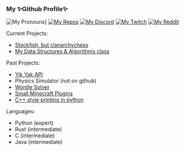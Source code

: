 ### My ✨Github Profile✨

![My Pronouns](https://img.shields.io/badge/pronouns-he%2Fshe%2Fthey-blueviolet?style=flat)]
[![My Repos](https://img.shields.io/badge/Github-repos-blue?logo=github&style=flat)](https://github.com/tjf801?tab=repositories)
[![My Discord](https://img.shields.io/badge/Discord-%40tjf801%233703-brightgreen)](https://discordapp.com/users/590589787430191155)
[![My Twitch](https://img.shields.io/twitch/status/tjf801)](https://twitch.tv/tjf801)
[![My Reddit](https://img.shields.io/reddit/user-karma/combined/tjf314?color=ff4500&label=Reddit%20u%2Ftjf314&style=flat)](https://reddit.com/u/tjf314/)

Current Projects:
 - [Stockfish, but r/anarchychess](https://github.com/tjf801/AnarchoPleco)
 - [My Data Structures & Algorithms class](https://github.com/tjf801/CSE2050)

Past Projects:
 - [Yik Yak API](https://github.com/tjf801/old-yikyak-api)
 - Physics Simulator (not on github)
 - [Wordle Solver](https://github.com/tjf801/rust-wordle-solver)
 - [Small Minecraft Plugins](https://github.com/tjf801/KeepInventoryPlugin)
 - [C++ style printing in python](https://github.com/tjf801/Better-printing-in-python)

Languages:
 - Python (expert)
 - Rust (intermediate)
 - C (intermediate)
 - Java (intermediate)

<!--
**tjf801/tjf801** is a ✨ _special_ ✨ repository because its `README.md` (this file) appears on your GitHub profile.

Here are some ideas to get you started:

- 🔭 I’m currently working on ...
- 🌱 I’m currently learning ...
- 👯 I’m looking to collaborate on ...
- 🤔 I’m looking for help with ...
- 💬 Ask me about ...
- 📫 How to reach me: ...
- 😄 Pronouns: ...
- ⚡ Fun fact: ...
-->
